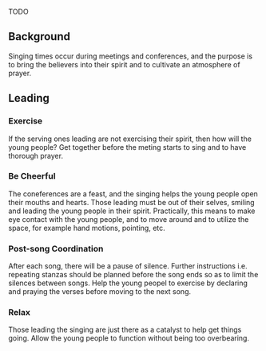 TODO

## Background

Singing times occur during meetings and conferences, and the purpose is to bring the believers into their spirit and to cultivate an atmosphere of prayer. 

## Leading

### Exercise

If the serving ones leading are not exercising their spirit, then how will the young people? Get together before the meting starts to sing and to have thorough prayer.

### Be Cheerful

The coneferences are a feast, and the singing helps the young people open their mouths and hearts. Those leading must be out of their selves, smiling and leading the young people in their spirit. Practically, this means to make eye contact with the young people, and to move around and to utilize the space, for example hand motions, pointing, etc.

### Post-song Coordination

After each song, there will be a pause of silence. Further instructions i.e. repeating stanzas should be planned before the song ends so as to limit the silences  between songs. Help the young peopel to exercise by declaring and praying the verses before moving to the next song.

### Relax

Those leading the singing are just there as a catalyst to help get things going. Allow the young people to function without being too overbearing.